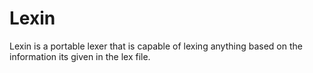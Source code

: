 # Lexin

Lexin is a portable lexer that is capable of lexing anything based on the information its given in the lex file.


